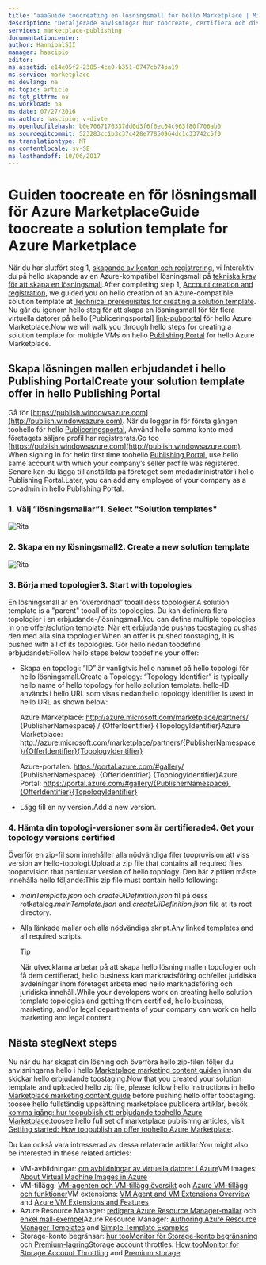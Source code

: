 ```yaml
---
title: "aaaGuide toocreating en lösningsmall för hello Marketplace | Microsoft Docs"
description: "Detaljerade anvisningar hur toocreate, certifiera och distribuera en Multi-VM avbildningen Lösningsmall för inköp på hello Azure Marketplace."
services: marketplace-publishing
documentationcenter: 
author: HannibalSII
manager: hascipio
editor: 
ms.assetid: e14e05f2-2385-4ce0-b351-0747cb74ba19
ms.service: marketplace
ms.devlang: na
ms.topic: article
ms.tgt_pltfrm: na
ms.workload: na
ms.date: 07/27/2016
ms.author: hascipio; v-divte
ms.openlocfilehash: b0e7067176337dd0d3f6f6ec04c963f80f706ab0
ms.sourcegitcommit: 523283cc1b3c37c428e77850964dc1c33742c5f0
ms.translationtype: MT
ms.contentlocale: sv-SE
ms.lasthandoff: 10/06/2017
---
```

# <a name="guide-toocreate-a-solution-template-for-azure-marketplace"></a><span data-ttu-id="6e2bd-103">Guiden toocreate en för lösningsmall för Azure Marketplace</span><span class="sxs-lookup"><span data-stu-id="6e2bd-103">Guide toocreate a solution template for Azure Marketplace</span></span>
<span data-ttu-id="6e2bd-104">När du har slutfört steg 1, [skapande av konton och registrering][link-acct-creation], vi Interaktiv du på hello skapande av en Azure-kompatibel lösningsmall på [tekniska krav för att skapa en lösningsmall](marketplace-publishing-solution-template-creation-prerequisites.md).</span><span class="sxs-lookup"><span data-stu-id="6e2bd-104">After completing step 1, [Account creation and registration][link-acct-creation], we guided you on hello creation of an Azure-compatible solution template at [Technical prerequisites for creating a solution template](marketplace-publishing-solution-template-creation-prerequisites.md).</span></span> <span data-ttu-id="6e2bd-105">Nu går du igenom hello steg för att skapa en lösningsmall för för flera virtuella datorer på hello [Publiceringsportal] [ link-pubportal] för hello Azure Marketplace.</span><span class="sxs-lookup"><span data-stu-id="6e2bd-105">Now we will walk you through hello steps for creating a solution template for multiple VMs on hello [Publishing Portal][link-pubportal] for hello Azure Marketplace.</span></span>

## <a name="create-your-solution-template-offer-in-hello-publishing-portal"></a><span data-ttu-id="6e2bd-106">Skapa lösningen mallen erbjudandet i hello Publishing Portal</span><span class="sxs-lookup"><span data-stu-id="6e2bd-106">Create your solution template offer in hello Publishing Portal</span></span>
<span data-ttu-id="6e2bd-107">Gå för [https://publish.windowsazure.com](http://publish.windowsazure.com). När du loggar in för första gången toohello för hello [Publiceringsportal](https://publish.windowsazure.com/), Använd hello samma konto med företagets säljare profil har registrerats.</span><span class="sxs-lookup"><span data-stu-id="6e2bd-107">Go too [https://publish.windowsazure.com](http://publish.windowsazure.com). When signing in for hello first time toohello [Publishing Portal](https://publish.windowsazure.com/), use hello same account with which your company’s seller profile was registered.</span></span> <span data-ttu-id="6e2bd-108">Senare kan du lägga till anställda på företaget som medadministratör i hello Publishing Portal.</span><span class="sxs-lookup"><span data-stu-id="6e2bd-108">Later, you can add any employee of your company as a co-admin in hello Publishing Portal.</span></span>

### <a name="1-select-solution-templates"></a><span data-ttu-id="6e2bd-109">1. Välj ”lösningsmallar”</span><span class="sxs-lookup"><span data-stu-id="6e2bd-109">1. Select "Solution templates"</span></span>
  ![Rita][img-pubportal-menu-sol-templ]

### <a name="2-create-a-new-solution-template"></a><span data-ttu-id="6e2bd-111">2. Skapa en ny lösningsmall</span><span class="sxs-lookup"><span data-stu-id="6e2bd-111">2. Create a new solution template</span></span>
  ![Rita][img-pubportal-sol-templ-new]

### <a name="3-start-with-topologies"></a><span data-ttu-id="6e2bd-113">3. Börja med topologier</span><span class="sxs-lookup"><span data-stu-id="6e2bd-113">3. Start with topologies</span></span>
<span data-ttu-id="6e2bd-114">En lösningsmall är en ”överordnad” tooall dess topologier.</span><span class="sxs-lookup"><span data-stu-id="6e2bd-114">A solution template is a "parent" tooall of its topologies.</span></span> <span data-ttu-id="6e2bd-115">Du kan definiera flera topologier i en erbjudande-/lösningsmall.</span><span class="sxs-lookup"><span data-stu-id="6e2bd-115">You can define multiple topologies in one offer/solution template.</span></span> <span data-ttu-id="6e2bd-116">När ett erbjudande pushas toostaging pushas den med alla sina topologier.</span><span class="sxs-lookup"><span data-stu-id="6e2bd-116">When an offer is pushed toostaging, it is pushed with all of its topologies.</span></span> <span data-ttu-id="6e2bd-117">Gör hello nedan toodefine erbjudandet:</span><span class="sxs-lookup"><span data-stu-id="6e2bd-117">Follow hello steps below toodefine your offer:</span></span>     

* <span data-ttu-id="6e2bd-118">Skapa en topologi: ”ID” är vanligtvis hello namnet på hello topologi för hello lösningsmall.</span><span class="sxs-lookup"><span data-stu-id="6e2bd-118">Create a Topology: “Topology Identifier” is typically hello name of hello topology for hello solution template.</span></span> <span data-ttu-id="6e2bd-119">hello-ID används i hello URL som visas nedan:</span><span class="sxs-lookup"><span data-stu-id="6e2bd-119">hello topology identifier is used in hello URL as shown below:</span></span>

  <span data-ttu-id="6e2bd-120">Azure Marketplace: http://azure.microsoft.com/marketplace/partners/ {PublisherNamespace} / {OfferIdentifier} {TopologyIdentifier}</span><span class="sxs-lookup"><span data-stu-id="6e2bd-120">Azure Marketplace: http://azure.microsoft.com/marketplace/partners/{PublisherNamespace}/{OfferIdentifier}{TopologyIdentifier}</span></span>

  <span data-ttu-id="6e2bd-121">Azure-portalen: https://portal.azure.com/#gallery/ {PublisherNamespace}. {OfferIdentifier} {TopologyIdentifier}</span><span class="sxs-lookup"><span data-stu-id="6e2bd-121">Azure Portal: https://portal.azure.com/#gallery/{PublisherNamespace}.{OfferIdentifier}{TopologyIdentifier}</span></span>
* <span data-ttu-id="6e2bd-122">Lägg till en ny version.</span><span class="sxs-lookup"><span data-stu-id="6e2bd-122">Add a new version.</span></span>

### <a name="4-get-your-topology-versions-certified"></a><span data-ttu-id="6e2bd-123">4. Hämta din topologi-versioner som är certifierade</span><span class="sxs-lookup"><span data-stu-id="6e2bd-123">4. Get your topology versions certified</span></span>
<span data-ttu-id="6e2bd-124">Överför en zip-fil som innehåller alla nödvändiga filer tooprovision att viss version av hello-topologi.</span><span class="sxs-lookup"><span data-stu-id="6e2bd-124">Upload a zip file that contains all required files tooprovision that particular version of hello topology.</span></span> <span data-ttu-id="6e2bd-125">Den här zipfilen måste innehålla hello följande:</span><span class="sxs-lookup"><span data-stu-id="6e2bd-125">This zip file must contain hello following:</span></span>

* <span data-ttu-id="6e2bd-126">*mainTemplate.json* och *createUiDefinition.json* fil på dess rotkatalog.</span><span class="sxs-lookup"><span data-stu-id="6e2bd-126">*mainTemplate.json* and *createUiDefinition.json* file at its root directory.</span></span>
* <span data-ttu-id="6e2bd-127">Alla länkade mallar och alla nödvändiga skript.</span><span class="sxs-lookup"><span data-stu-id="6e2bd-127">Any linked templates and all required scripts.</span></span>

  > [!TIP]
  > <span data-ttu-id="6e2bd-128">När utvecklarna arbetar på att skapa hello lösning mallen topologier och få dem certifierad, hello business kan marknadsföring och/eller juridiska avdelningar inom företaget arbeta med hello marknadsföring och juridiska innehåll.</span><span class="sxs-lookup"><span data-stu-id="6e2bd-128">While your developers work on creating hello solution template topologies and getting them certified, hello business, marketing, and/or legal departments of your company can work on hello marketing and legal content.</span></span>
  >
  >

## <a name="next-steps"></a><span data-ttu-id="6e2bd-129">Nästa steg</span><span class="sxs-lookup"><span data-stu-id="6e2bd-129">Next steps</span></span>
<span data-ttu-id="6e2bd-130">Nu när du har skapat din lösning och överföra hello zip-filen följer du anvisningarna hello i hello [Marketplace marketing content guiden](marketplace-publishing-push-to-staging.md) innan du skickar hello erbjudande toostaging.</span><span class="sxs-lookup"><span data-stu-id="6e2bd-130">Now that you created your solution template and uploaded hello zip file, please follow hello instructions in hello [Marketplace marketing content guide](marketplace-publishing-push-to-staging.md) before pushing hello offer toostaging.</span></span> <span data-ttu-id="6e2bd-131">toosee hello fullständig uppsättning marketplace publicera artiklar, besök [komma igång: hur toopublish ett erbjudande toohello Azure Marketplace](marketplace-publishing-getting-started.md).</span><span class="sxs-lookup"><span data-stu-id="6e2bd-131">toosee hello full set of marketplace publishing articles, visit [Getting started: How toopublish an offer toohello Azure Marketplace](marketplace-publishing-getting-started.md).</span></span>

<span data-ttu-id="6e2bd-132">Du kan också vara intresserad av dessa relaterade artiklar:</span><span class="sxs-lookup"><span data-stu-id="6e2bd-132">You might also be interested in these related articles:</span></span>

* <span data-ttu-id="6e2bd-133">VM-avbildningar: [om avbildningar av virtuella datorer i Azure](https://msdn.microsoft.com/library/azure/dn790290.aspx)</span><span class="sxs-lookup"><span data-stu-id="6e2bd-133">VM images: [About Virtual Machine Images in Azure](https://msdn.microsoft.com/library/azure/dn790290.aspx)</span></span>
* <span data-ttu-id="6e2bd-134">VM-tillägg: [VM-agenten och VM-tillägg översikt](https://msdn.microsoft.com/library/azure/dn832621.aspx) och [Azure VM-tillägg och funktioner](https://msdn.microsoft.com/library/azure/dn606311.aspx)</span><span class="sxs-lookup"><span data-stu-id="6e2bd-134">VM extensions: [VM Agent and VM Extensions Overview](https://msdn.microsoft.com/library/azure/dn832621.aspx) and [Azure VM Extensions and Features](https://msdn.microsoft.com/library/azure/dn606311.aspx)</span></span>
* <span data-ttu-id="6e2bd-135">Azure Resource Manager: [redigera Azure Resource Manager-mallar](../azure-resource-manager/resource-group-authoring-templates.md) och [enkel mall-exempel](https://github.com/rjmax/ArmExamples)</span><span class="sxs-lookup"><span data-stu-id="6e2bd-135">Azure Resource Manager: [Authoring Azure Resource Manager Templates](../azure-resource-manager/resource-group-authoring-templates.md) and [Simple Template Examples](https://github.com/rjmax/ArmExamples)</span></span>
* <span data-ttu-id="6e2bd-136">Storage-konto begränsar: [hur tooMonitor för Storage-konto begränsning](http://blogs.msdn.com/b/mast/archive/2014/08/02/how-to-monitor-for-storage-account-throttling.aspx) och [Premium-lagring](../storage/common/storage-premium-storage.md#scalability-and-performance-targets)</span><span class="sxs-lookup"><span data-stu-id="6e2bd-136">Storage account throttles: [How tooMonitor for Storage Account Throttling](http://blogs.msdn.com/b/mast/archive/2014/08/02/how-to-monitor-for-storage-account-throttling.aspx) and [Premium storage](../storage/common/storage-premium-storage.md#scalability-and-performance-targets)</span></span>

[img-pubportal-menu-sol-templ]:media/marketplace-publishing-solution-template-creation/pubportal-menu-solution-templates.png
[img-pubportal-sol-templ-new]:media/marketplace-publishing-solution-template-creation/pubportal-solution-template-new.png
[link-acct-creation]:marketplace-publishing-accounts-creation-registration.md
[link-pubportal]:https://publish.windowsazure.com
